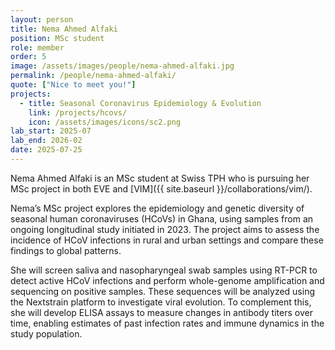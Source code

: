 ```yaml
---
layout: person
title: Nema Ahmed Alfaki
position: MSc student
role: member
order: 5
image: /assets/images/people/nema-ahmed-alfaki.jpg
permalink: /people/nema-ahmed-alfaki/
quote: ["Nice to meet you!"]
projects:
  - title: Seasonal Coronavirus Epidemiology & Evolution
    link: /projects/hcovs/
    icon: /assets/images/icons/sc2.png
lab_start: 2025-07
lab_end: 2026-02
date: 2025-07-25
---
```


Nema Ahmed Alfaki is an MSc student at Swiss TPH who is pursuing her MSc project in both EVE and [VIM]({{ site.baseurl }}/collaborations/vim/). 

Nema’s MSc project explores the epidemiology and genetic diversity of seasonal human coronaviruses (HCoVs) in Ghana, using samples from an ongoing longitudinal study initiated in 2023. The project aims to assess the incidence of HCoV infections in rural and urban settings and compare these findings to global patterns. 

She will screen saliva and nasopharyngeal swab samples using RT-PCR to detect active HCoV infections and perform whole-genome amplification and sequencing on positive samples. These sequences will be analyzed using the Nextstrain platform to investigate viral evolution. To complement this, she will develop ELISA assays to measure changes in antibody titers over time, enabling estimates of past infection rates and immune dynamics in the study population.

